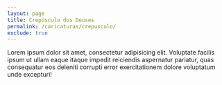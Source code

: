 ```yaml
---
layout: page
title: Crepúsculo dos Deuses
permalink: /caricaturas/crepusculo/
exclude: true
---
```


<div class="single-art">
  <div class="legend">
    Lorem ipsum dolor sit amet, consectetur adipisicing elit. Voluptate facilis ipsum ut ullam eaque itaque impedit reiciendis aspernatur pariatur, quas consequatur eos deleniti corrupti error exercitationem dolore voluptatum unde excepturi!
  </div>

  <div class="image">
    <img src="/assets/images/Crepúsculo-dos-Deuses.jpg" alt="">
  </div>
</div>
